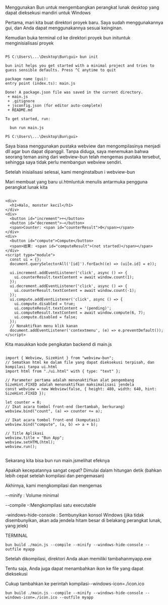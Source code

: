 Menggunakan Bun untuk mengembangkan perangkat lunak desktop yang dapat dieksekusi mandiri untuk Windows

Pertama, mari kita buat direktori proyek baru. Saya sudah menggunakannya gui, dan Anda dapat menggunakannya sesuai keinginan.

Kemudian buka terminal cd ke direktori proyek bun inituntuk menginisialisasi proyek

```

PS C:\Users\...\Desktop\Bun\gui> bun init

bun init helps you get started with a minimal project and tries to guess sensible defaults. Press ^C anytime to quit

package name (gui):
entry point (index.ts): main.js

Done! A package.json file was saved in the current directory.
 + main.js
 + .gitignore
 + jsconfig.json (for editor auto-complete)
 + README.md

To get started, run:

  bun run main.js

PS C:\Users\...\Desktop\Bun\gui>

```

Saya biasa menggunakan pustaka webview dan mengompilasinya menjadi dll agar bun dapat dipanggil. Tanpa diduga, saya menemukan bahwa seorang teman asing dari webview-bun telah mengemas pustaka tersebut, sehingga saya tidak perlu membangun webview sendiri.

Setelah inisialisasi selesai, kami menginstalbun i webview-bun

Mari membuat yang baru ui.htmluntuk menulis antarmuka pengguna perangkat lunak kita

```

<div>
  <h1>Halo, monster kecil</h1>
</div>
<div>
  <button id="increment">+</button>
  <button id="decrement">−</button>
  <span>Counter: <span id="counterResult">0</span></span>
</div>
<div>
  <button id="compute">Compute</button>
  <span>结果: <span id="computeResult">(not started)</span></span>
</div>
<script type="module">
  const ui = {};
  document.querySelectorAll('[id]').forEach((e) => (ui[e.id] = e));

  ui.increment.addEventListener('click', async () => {
    ui.counterResult.textContent = await window.count(1);
  });
  ui.decrement.addEventListener('click', async () => {
    ui.counterResult.textContent = await window.count(-1);
  });
  ui.compute.addEventListener('click', async () => {
    ui.compute.disabled = true;
    ui.computeResult.textContent = '(pending)';
    ui.computeResult.textContent = await window.compute(6, 7);
    ui.compute.disabled = false;
  });
  // Nonaktifkan menu klik kanan
  document.addEventListener('contextmenu', (e) => e.preventDefault());
</script>

```

Kita masukkan kode pengikatan backend di main.js

```

import { Webview, SizeHint } from "webview-bun";
// Sematkan html ke dalam file yang dapat dieksekusi terpisah, dan kompilasi tanpa ui.html
import html from "./ui.html" with { type: "text" };

// Parameter pertama adalah menonaktifkan alat pengembang SizeHint.FIXED adalah menonaktifkan maksimalisasi jendela
const webview = new Webview(false, { height: 480, width: 640, hint: SizeHint.FIXED });

let counter = 0;
// Ikat acara tombol front-end (bertambah, berkurang)
webview.bind("count", (a) => counter += a);

// Ikat acara tombol front-end (komputasi)
webview.bind("compute", (a, b) => a + b);

// Title Aplikasi
webview.title = "Bun App";
webview.setHTML(html);
webview.run();


```


Sekarang kita bisa bun run main.jsmelihat efeknya


Apakah kecepatannya sangat cepat? Dimulai dalam hitungan detik (bahkan lebih cepat setelah kompilasi dan pengemasan)

Akhirnya, kami mengkompilasi dan mengemas

--minify : Volume minimal

--compile -:Mengkompilasi satu executable

-windows-hide-console : Sembunyikan konsol Windows (jika tidak disembunyikan, akan ada jendela hitam besar di belakang perangkat lunak, yang jelek)



TERMINAL
```
bun build ./main.js --compile --minify --windows-hide-console --outfile myapp
```

Setelah dikompilasi, direktori Anda akan memiliki tambahanmyapp.exe

Tentu saja, Anda juga dapat menambahkan ikon ke file yang dapat dieksekusi

Cukup tambahkan ke perintah kompilasi--windows-icon=./icon.ico


```
bun build ./main.js --compile --minify --windows-hide-console --windows-icon=./icon.ico --outfile myapp
```
